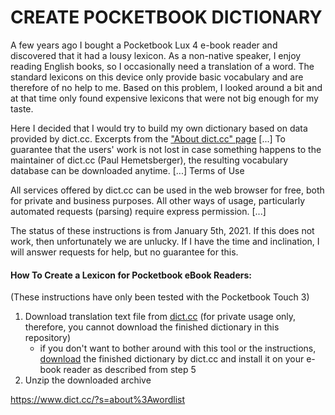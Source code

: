# CREATE POCKETBOOK DICTIONARY

A few years ago I bought a Pocketbook Lux 4 e-book reader and discovered that it had a lousy lexicon. As a non-native speaker, I enjoy reading English books, so I occasionally need a translation of a word. The standard lexicons on this device only provide basic vocabulary and are therefore of no help to me. Based on this problem, I looked around a bit and at that time only found expensive lexicons that were not big enough for my taste.

Here I decided that I would try to build my own dictionary based on data provided by dict.cc.
Excerpts from the ["About dict.cc" page](https://www.dict.cc/?s=about%3A&l=e)
[...]
To guarantee that the users' work is not lost in case something happens to the maintainer of dict.cc (Paul Hemetsberger), the resulting vocabulary database can be downloaded anytime.
[...]
Terms of Use

All services offered by dict.cc can be used in the web browser for free, both for private and business purposes. All other ways of usage, particularly automated requests (parsing) require express permission.
[...]

The status of these instructions is from January 5th, 2021. If this does not work, then unfortunately we are unlucky. If I have the time and inclination, I will answer requests for help, but no guarantee for this.

#### How To Create a Lexicon for Pocketbook eBook Readers:
(These instructions have only been tested with the Pocketbook Touch 3)

1. Download translation text file from [dict.cc](https://www1.dict.cc/translation_file_request.php) (for private usage only, therefore, you cannot download the finished dictionary in this repository)
    - if you don't want to bother around with this tool or the instructions, [download](https://www1.dict.cc/download/pocketbook-dict-cc-en-de.zip) the finished dictionary by dict.cc and install it on your e-book reader as described from step 5 
2. Unzip the downloaded archive

https://www.dict.cc/?s=about%3Awordlist